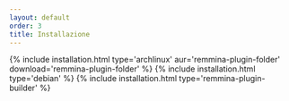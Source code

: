 ```yaml
---
layout: default
order: 3
title: Installazione
---
```

{% include installation.html type='archlinux' aur='remmina-plugin-folder' download='remmina-plugin-folder' %}
{% include installation.html type='debian' %}
{% include installation.html type='remmina-plugin-builder' %}
